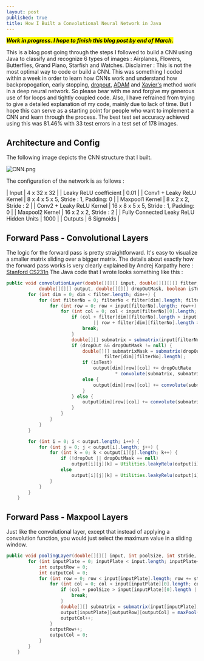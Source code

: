 ```yaml
---
layout: post
published: true
title: How I Built a Convolutional Neural Network in Java
---
```

**_<mark>Work in progress. I hope to finish this blog post by end of March.</mark>_**

This is a blog post going through the steps I followed to build a CNN using Java to classify and recognize 6 types of images : Airplanes, Flowers, Butterflies, Grand Piano, Starfish and Watches. Disclaimer : This is not the most optimal way to code or build a CNN. This was something I coded within a week in order to learn how CNNs work and understand how backpropogation, early stopping, [dropout](https://www.cs.toronto.edu/~hinton/absps/JMLRdropout.pdf), [ADAM](https://arxiv.org/pdf/1412.6980.pdf) and [Xavier's](http://deepdish.io/2015/02/24/network-initialization/) method work in a deep neural network. So please bear with me and forgive my generous use of for loops and tightly coupled code. Also, I have refrained from trying to give a detailed explanation of my code, mainly due to lack of time. But I hope this can serve as a starting point for people who want to implement a CNN and learn through the process.
The best test set accuracy achieved using this was 81.46% with 33 test errors in a test set of 178 images.

## Architecture and Config
The following image depicts the CNN structure that I built.  

![CNN.png]({{site.baseurl}}/img/CNN.png)  

The configuration of the network is as follows :  

| Input | 4 x 32 x 32 |
| Leaky ReLU coefficient | 0.01 |
| Conv1 + Leaky ReLU Kernel | 8 x 4 x 5 x 5, Stride : 1, Padding: 0 |
| Maxpool1 Kernel | 8 x 2 x 2, Stride : 2 |
| Conv2 + Leaky ReLU Kernel | 16 x 8 x 5 x 5, Stride : 1, Padding: 0 |
| Maxpool2 Kernel | 16 x 2 x 2, Stride : 2 |
| Fully Connected Leaky ReLU Hidden Units | 1000 |
| Outputs | 6 Sigmoids |

## Forward Pass - Convolutional Layers
The logic for the forward pass is pretty straightforward. It's easy to visualize a smaller matrix sliding over a bigger matrix. The details about exactly how the forward pass works is very clearly explained by Andrej Karpathy here : [Stanford CS231n](http://cs231n.github.io/convolutional-networks/)
The Java code that I wrote looks something like this : 

```java
public void convolutionLayer(double[][][] input, double[][][][] filter, double[] bias, int stride,
			double[][][] output, double[][][] dropOutMask, boolean isTest) {
		for (int dim = 0; dim < filter.length; dim++) {
			for (int filterNo = 0; filterNo < filter[dim].length; filterNo++) {
				for (int row = 0; row < input[filterNo].length; row++) {
					for (int col = 0; col < input[filterNo][0].length; col++) {
						if (col + filter[dim][filterNo].length > input[filterNo][0].length
								|| row + filter[dim][filterNo].length > input[filterNo].length) {
							break;
						}
						double[][] submatrix = submatrix(input[filterNo], row, col, filter[dim][filterNo].length);
						if (dropOut && dropOutMask != null) {
							double[][] submatrixMask = submatrix(dropOutMask[filterNo], row, col,
									filter[dim][filterNo].length);
							if (isTest)
								output[dim][row][col] += dropOutRate
										* convolute(submatrix, submatrixMask, filter[dim][filterNo]);
							else {
								output[dim][row][col] += convolute(submatrix, submatrixMask, filter[dim][filterNo]);
							}
						} else {
							output[dim][row][col] += convolute(submatrix, filter[dim][filterNo]);
						}
					}
				}
			}
		}

		for (int i = 0; i < output.length; i++) {
			for (int j = 0; j < output[i].length; j++) {
				for (int k = 0; k < output[i][j].length; k++) {
					if (!dropOut || dropOutMask == null)
						output[i][j][k] = Utilities.leakyRelu(output[i][j][k] + biasInitialValue * bias[i]);
					else
						output[i][j][k] = Utilities.leakyRelu(output[i][j][k] + biasInitialValue * bias[i]);
				}
			}
		}
	}
 ```
 
 
 ## Forward Pass - Maxpool Layers
 Just like the convolutional layer, except that instead of applying a convolution function, you would just select the maximum value in a sliding window.
 
```java
public void poolingLayer(double[][][] input, int poolSize, int stride, double[][][] output) {
		for (int inputPlate = 0; inputPlate < input.length; inputPlate++) {
			int outputRow = 0;
			int outputCol = 0;
			for (int row = 0; row < input[inputPlate].length; row += stride) {
				for (int col = 0; col < input[inputPlate][0].length; col += stride) {
					if (col + poolSize > input[inputPlate][0].length || row + poolSize > input[inputPlate].length) {
						break;
					}
					double[][] submatrix = submatrix(input[inputPlate], row, col, poolSize);
					output[inputPlate][outputRow][outputCol] = maxPool(submatrix);
					outputCol++;
				}
				outputRow++;
				outputCol = 0;
			}
		}
	}
```

